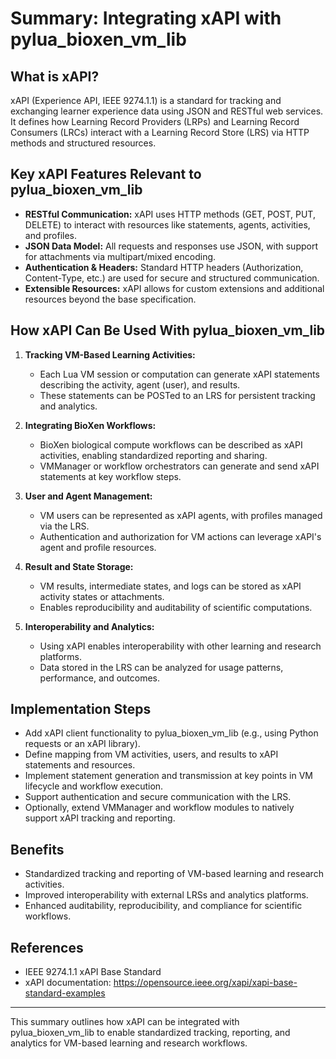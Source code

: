 # Summary: Integrating xAPI with pylua_bioxen_vm_lib

## What is xAPI?
xAPI (Experience API, IEEE 9274.1.1) is a standard for tracking and exchanging learner experience data using JSON and RESTful web services. It defines how Learning Record Providers (LRPs) and Learning Record Consumers (LRCs) interact with a Learning Record Store (LRS) via HTTP methods and structured resources.

## Key xAPI Features Relevant to pylua_bioxen_vm_lib
- **RESTful Communication:** xAPI uses HTTP methods (GET, POST, PUT, DELETE) to interact with resources like statements, agents, activities, and profiles.
- **JSON Data Model:** All requests and responses use JSON, with support for attachments via multipart/mixed encoding.
- **Authentication & Headers:** Standard HTTP headers (Authorization, Content-Type, etc.) are used for secure and structured communication.
- **Extensible Resources:** xAPI allows for custom extensions and additional resources beyond the base specification.

## How xAPI Can Be Used With pylua_bioxen_vm_lib
1. **Tracking VM-Based Learning Activities:**
   - Each Lua VM session or computation can generate xAPI statements describing the activity, agent (user), and results.
   - These statements can be POSTed to an LRS for persistent tracking and analytics.

2. **Integrating BioXen Workflows:**
   - BioXen biological compute workflows can be described as xAPI activities, enabling standardized reporting and sharing.
   - VMManager or workflow orchestrators can generate and send xAPI statements at key workflow steps.

3. **User and Agent Management:**
   - VM users can be represented as xAPI agents, with profiles managed via the LRS.
   - Authentication and authorization for VM actions can leverage xAPI's agent and profile resources.

4. **Result and State Storage:**
   - VM results, intermediate states, and logs can be stored as xAPI activity states or attachments.
   - Enables reproducibility and auditability of scientific computations.

5. **Interoperability and Analytics:**
   - Using xAPI enables interoperability with other learning and research platforms.
   - Data stored in the LRS can be analyzed for usage patterns, performance, and outcomes.

## Implementation Steps
- Add xAPI client functionality to pylua_bioxen_vm_lib (e.g., using Python requests or an xAPI library).
- Define mapping from VM activities, users, and results to xAPI statements and resources.
- Implement statement generation and transmission at key points in VM lifecycle and workflow execution.
- Support authentication and secure communication with the LRS.
- Optionally, extend VMManager and workflow modules to natively support xAPI tracking and reporting.

## Benefits
- Standardized tracking and reporting of VM-based learning and research activities.
- Improved interoperability with external LRSs and analytics platforms.
- Enhanced auditability, reproducibility, and compliance for scientific workflows.

## References
- IEEE 9274.1.1 xAPI Base Standard
- xAPI documentation: https://opensource.ieee.org/xapi/xapi-base-standard-examples

---
This summary outlines how xAPI can be integrated with pylua_bioxen_vm_lib to enable standardized tracking, reporting, and analytics for VM-based learning and research workflows.
